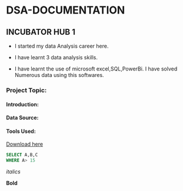 # DSA-DOCUMENTATION
## INCUBATOR HUB 1     
- I started my data Analysis career here.
- I have learnt 3 data analysis skills.


- I have learnt the use of microsoft excel,SQL,PowerBi.
I have solved Numerous data using this softwares.

### Project Topic:

#### Introduction:

#### Data Source:

#### Tools Used:

[Download here](https://www.microsoft.com)

```` SQL
SELECT A,B,C
WHERE A> 15

````

*italics*

**Bold**
